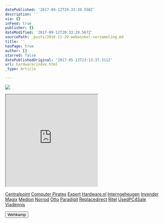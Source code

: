 ```yaml
---
datePublished: '2017-09-12T20:33:30.550Z'
description: ''
via: {}
inFeed: true
publisher: {}
dateModified: '2017-09-12T20:33:29.567Z'
sourcePath: _posts/2016-11-29-webwinkel-verzameling.md
title: ''
hasPage: true
author: []
starred: false
datePublishedOriginal: '2017-05-13T23:13:37.311Z'
url: hardware/index.html
_type: Article

---
```

![](https://the-grid-user-content.s3-us-west-2.amazonaws.com/e4f5c7a1-5645-4150-88af-80872fdd68a7.jpg)

<iframe src="https://the-grid.github.io/ed-userhtml/?g=eJy1V11vmzAUfe-vYJGatwCGkJA0pOq6TpvUdXvow_oUGfsSrBqDbGck_37mI2u6Nl2qgYQAW3DvOce-h8viw6fv1_cPP26sVGd8ebbYXwDT5dnZAluphCQapFoXc8cpy9K-IqAok0C0LfjA0liuQUeDVcyxeBwsFyxbW0qSZ-_EeYZl9bzzNcNrUI6g8Yo1tzqFtWTUKZl4BC4wzhxsUozaHIVYDyzMTYYv999uLb3RuWTYJFZ6xyEalIzqdI5ct9hepMDWqa4GlhnFuaQg5-6FAeXgpXWEDmcxjrFN8qwfMvsEfRLRxNYSUzAn8gjSFqCdSxKhYDJ2hzgrLrIoRIEXzuoBjpDvTyeoHsiovmyi3tjDtpCgVO8raUKDFFhDBU4bAbSOZu54hbxVw3fVEj73Pve0b_8g6JtrDFiPWI2sFyb7-J3xOEaDpJpDb0ayj38iDe-QhncCDWVgFQaQAFnIfC1xlmGDkVdu4hDOyGNzviwiNNTRRvKhisY-codJdP_zdmgmoirOuX9lNqU5Go71-0OBM4g-5nx0B7SEuCeFTHyT7P8XOnhzoYmpvI1SaV60xckEha2NVbGtytTz_dn0oFDvynJE1Bvlakng0UDkSc55XprM14cJllYX0hxg7rkMCAjj3LzImajhtTbeilSkRaVR4I__UojSdyn0PElHGh0G7VulPOcx37zqFi_ZPj3cEVMTcFRH7JKmIpIVusHmOJDFQO0YC-MnieFR20gwxTROpgEJQ5okCEGIw8mEjC8bCfYWUjmRTOxU7H0HZ0bAOTKpuR8r3yHSeDr7Be0s4rPQDR31bNpFiKNZ4E8NQbUTxMBsEC5PbTk8b-z6bcuBvNfajYOduzlt51IQgikKuPbFTmzvKWQHfclx6zsiUhCg4J8ambbpPSLdbAuoBehEH2iidSjNqyW9y2X18TGoKpstmFjXXds49KentW0vZHjYR-xEhhZflzvEfHHpzpST0_xp_Qap15bF" height="300" style=""></iframe>

[Centralpoint][0]
[Computer Pirates][1]
[Expert][2]
[Hardware.nl][3]
[Interngeheugen][4]
[Invender][5]
[Magix][6]
[Medion][7]
[Norrod][8]
[Otto][9]
[Paradigit][10]
[Replacedirect][11]
[Ritel][12]
[UsedPC4Sale][13]
[Viadennis][14]

<button data-role="cta" style="">Wehkamp</button>



[0]: http://www.centralpoint.nl/tracker/index.php?tt=534_12_133761_Ned-Web&r=%2F
[1]: http://www.computerpirates.com/
[2]: http://tc.tradetracker.net/?c=5515&m=12&a=133761&u=%2F
[3]: http://www.hardware.nl/
[4]: http://www.interngeheugen.com/tt/?tt=2902_12_133761_Interngeheugen&r=%2F
[5]: http://www.invender.nl/ttiv/index.php?tt=352_12_133761_Invender&r=%2F
[6]: http://www.magix.com/ap/tradetracker/?tt=2074_12_133761_Magix&r=%2F
[7]: http://tc.tradetracker.net/?c=3452&m=12&a=133761
[8]: http://www.norrod.nl/tt/index.aspx?tt=23396_12_133761_Norrod&r=%2F
[9]: http://www.otto.nl/
[10]: http://www.paradigit.nl/tt/index.aspx?tt=5043_12_133761_Paradigit&r=%2F
[11]: http://www.replacedirect.nl/
[12]: http://www.ritel.nl/telecom/?tt=668_12_133761_Ritel&r=%2F
[13]: http://tc.tradetracker.net/?c=20400&m=12&a=133761&r=UsedPC4sale&u=%2F
[14]: http://www.viadennis.nl/computer/?tt=15804_12_133761_Viadennis&r=%2F